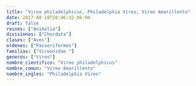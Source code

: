 ```yaml
---
title: "Vireo philadelphicus, Philadelphia Vireo, Vireo Amarillento"
date: 2017-08-18T20:46:32-06:00
draft: false
reinos: ["Animalia"]
divisiones: ["Chordata"]
clases: ["Aves"]
ordenes: ["Passeriformes"]
familias: ["Vireonidae "]
generos: ["Vireo"]
nombre_cientifico: "Vireo philadelphicus"
nombre_comun: "Vireo Amarillento"
nombre_ingles: "Philadelphia Vireo"
---
```

